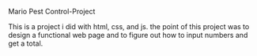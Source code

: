 Mario Pest Control-Project

This is a project i did with html, css, and js.
the point of this project was to design a functional web page and to figure out how to input numbers and get a total.
